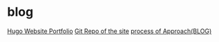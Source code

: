 # blog
[Hugo Website Portfolio](https://nbharathvl9.github.io/#about)
[Git Repo of the site](https://github.com/nbharathvl9/blog/tree/main/hugoprofile)
[process of Approach(BLOG) ](https://nbharathvl9.github.io/blogs/)
